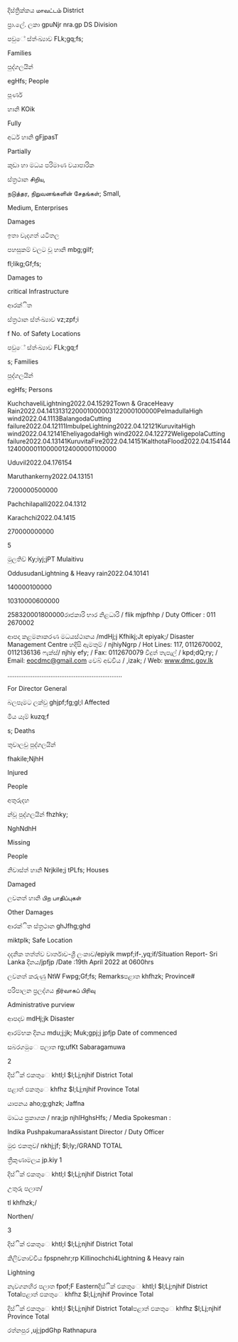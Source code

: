දිස්ත්‍රික්කය மாவட்டம் District

ප්‍රා.ලේ. ලකා gpuNjr nra.gp DS Division

පවුේ ස්ත්‍ංඛ්‍යාව FLk;gq;fs;

Families

පුද්ගලයින්

egHfs; People

පූර්ණ

හානි KOik

Fully

අර්ධ හානි gFjpasT

Partially

කුඩා හා මධය පරිමාණ වයාපාරික

ස්ත්‍රථාන சிறிய,

நடுத்தர, நிறுவனங்களின் சேதங்கள்; Small,

Medium, Enterprises

Damages

ඉතා වැදගත් යටිතල

පහසුකම් වලට වූ හානි mbg;gilf;

fl;likg;Gf;fs;

Damages to

critical Infrastructure

ආරක්ිත

ස්ත්‍රථාන ස්ත්‍ංඛ්‍යාව vz;zpf;i

f No. of Safety Locations

පවුේ ස්ත්‍ංඛ්‍යාව FLk;gq;f

s; Families

පුද්ගලයින්

egHfs; Persons

KuchchaveliLightning2022.04.15292Town & GraceHeavy Rain2022.04.1413131220001000003122000100000PelmadullaHigh wind2022.04.1113BalangodaCutting failure2022.04.12111ImbulpeLightning2022.04.12121KuruvitaHigh wind2022.04.12141EheliyagodaHigh wind2022.04.12272WeligepolaCutting failure2022.04.13141KuruvitaFire2022.04.14151KalthotaFlood2022.04.154144124000001100000124000001100000

Uduvil2022.04.176154

Maruthankerny2022.04.13151

7200000500000

Pachchilapalli2022.04.1312

Karachchi2022.04.1415

270000000000

5

මුලතිව් Ky;iyj;jPT Mulaitivu

OddusudanLightning & Heavy rain2022.04.10141

140000100000

10310000600000

258320001800000රාජකාරි භාර නිළධාරි / flik mjpfhhp / Duty Officer : 011 2670002

ආපදා කළමනාකරණ මධයස්ථානය /mdHj;j Kfhikj;Jt epiyak;/ Disaster Management Centre හදිසි ඇමතුම් / njhiyNgrp / Hot Lines: 117, 0112670002, 0112136136 ෆැක්ස්/ njhiy efy; / Fax: 0112670079 විදුත් තැපැල් / kpd;dQ;ry; / Email: eocdmc@gmail.com වෙබ් අඩවිය / ,izak; / Web: www.dmc.gov.lk

……………………………………………………….

For Director General

බලපෑමට ලක්වු ghjpf;fg;gl;l Affected

මිය යෑම් kuzq;f

s; Deaths

තුවාලවු පුද්ගලයින්

fhakile;NjhH

Injured

People

අතුරුදහ

න්වූ පුද්ගලයින් fhzhky;

NghNdhH

Missing

People

නිවාස්ත්‍ හානි Nrjkile;j tPLfs; Houses

Damaged

ලවනත් හානි பிற பாதிப்புகள்

Other Damages

ආරක්ිත ස්ත්‍රථාන ghJfhg;ghd

miktplk; Safe Location

දදනික තත්ත්ව වාර්තාව-ශ්‍රී ලංකාව/epiyik mwpf;if-,yq;if/Situation Report- Sri Lanka දිනය/jpfjp /Date :19th April 2022 at 0600hrs

ලවනත් කරුණු NtW Fwpg;Gf;fs; Remarksපළාත khfhzk; Province#

පරිපාලන ප්‍රලද්ශය நிர்வாகப் பிரிவு

Administrative purview

ආපදාව mdHj;jk Disaster

ආරම්භක දිනය mdu;j;jk; Muk;gpj;j jpfjp Date of commenced

සබරගමුෙ පලාත rg;ufKt Sabaragamuwa

2

දිස්ික් එකතුෙ khtl;l $l;Lj;njhif District Total

පළාත් ඵකතුෙ khfhz $l;Lj;njhif Province Total

යාපනය aho;g;ghzk; Jaffna

මාධය ප්‍රකාශක / nra;jp njhlHghsHfs; / Media Spokesman :

Indika PushpakumaraAssistant Director / Duty Officer

මුළු එකතුව/ nkhj;jf; $l;ly;/GRAND TOTAL

ත්‍රීකුණාමලය jp.kiy 1

දිස්ික් එකතුෙ khtl;l $l;Lj;njhif District Total

උතුරු පලාත/

tl khfhzk;/

Northen/

3

දිස්ික් එකතුෙ khtl;l $l;Lj;njhif District Total

කිලිවනාච්චිය fpspnehr;rp Killinochchi4Lightning & Heavy rain

Lightning

නැවගනහිර පලාත fpof;F Easternදිස්ික් එකතුෙ khtl;l $l;Lj;njhif District Totalපළාත් ඵකතුෙ khfhz $l;Lj;njhif Province Total

දිස්ික් එකතුෙ khtl;l $l;Lj;njhif District Totalපළාත් ඵකතුෙ khfhz $l;Lj;njhif Province Total

රත්නපුර ,uj;jpdGhp Rathnapura